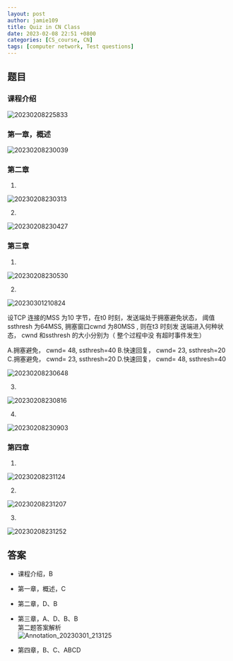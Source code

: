 ```yaml
---
layout: post
author: jamie109
title: Quiz in CN Class
date: 2023-02-08 22:51 +0800
categories: [CS_course, CN]
tags: [computer network, Test questions]
---
```

## 题目   
### 课程介绍  
![20230208225833](https://cdn.jsdelivr.net/gh/jamie109/my-img/for-VSCode/20230208225833.png)

### 第一章，概述   
![20230208230039](https://cdn.jsdelivr.net/gh/jamie109/my-img/for-VSCode/20230208230039.png)

### 第二章    
1. 
![20230208230313](https://cdn.jsdelivr.net/gh/jamie109/my-img/for-VSCode/20230208230313.png)

2. 
![20230208230427](https://cdn.jsdelivr.net/gh/jamie109/my-img/for-VSCode/20230208230427.png)

### 第三章   
1. 
![20230208230530](https://cdn.jsdelivr.net/gh/jamie109/my-img/for-VSCode/20230208230530.png)

2.   
![20230301210824](https://cdn.jsdelivr.net/gh/jamie109/my-img/for-VSCode/20230301210824.png)

设TCP 连接的MSS 为10 字节，在t0 时刻，发送端处于拥塞避免状态，
阈值ssthresh 为64MSS, 拥塞窗口cwnd 为80MSS , 则在t3 时刻发
送端进入何种状态， cwnd 和ssthresh 的大小分别为（ 整个过程中没
有超时事件发生）

A.拥塞避免， cwnd= 48, ssthresh=40
B.快速回复， cwnd= 23, ssthresh=20
C.拥塞避免， cwnd= 23, ssthresh=20
D.快速回复， cwnd= 48, ssthresh=40

![20230208230648](https://cdn.jsdelivr.net/gh/jamie109/my-img/for-VSCode/20230208230648.png)

3. 
![20230208230816](https://cdn.jsdelivr.net/gh/jamie109/my-img/for-VSCode/20230208230816.png)

4. 
![20230208230903](https://cdn.jsdelivr.net/gh/jamie109/my-img/for-VSCode/20230208230903.png)

### 第四章  
1. 
![20230208231124](https://cdn.jsdelivr.net/gh/jamie109/my-img/for-VSCode/20230208231124.png)

2. 
![20230208231207](https://cdn.jsdelivr.net/gh/jamie109/my-img/for-VSCode/20230208231207.png)

3. 
![20230208231252](https://cdn.jsdelivr.net/gh/jamie109/my-img/for-VSCode/20230208231252.png)
## 答案
* 课程介绍，B   
* 第一章，概述，C   
* 第二章，D、B   
* 第三章，A、D、B、B   
  第二题答案解析    
  ![Annotation_20230301_213125](https://cdn.jsdelivr.net/gh/jamie109/my-img/for-VSCode/Annotation_20230301_213125.jpg)

  
* 第四章，B、C、ABCD